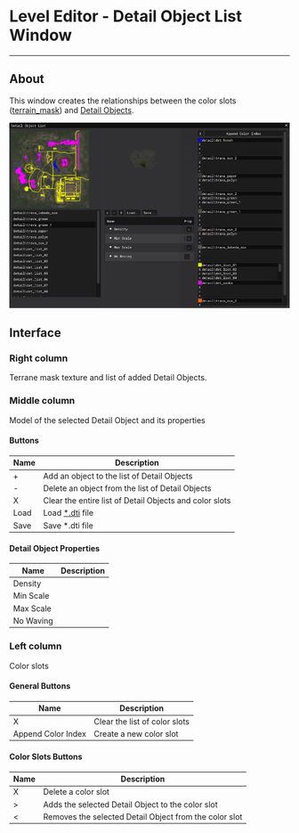 # Level Editor - Detail Object List Window

___

## About

This window creates the relationships between the color slots ([terrain_mask](../../../../reference/file-formats/textures/terrain-mask.md)) and [Detail Objects](../../../../glossary/glossary.html#detail-object).

![alt text centered](../assets/images/detail-object-list.png)

## Interface

### Right column

Terrane mask texture and list of added Detail Objects.

### Middle column

Model of the selected Detail Object and its properties

#### Buttons

| Name | Description |
|---|---|
| + | Add an object to the list of Detail Objects |
| - | Delete an object from the list of Detail Objects |
| X | Clear the entire list of Detail Objects and color slots |
| Load | Load [*.dti](../../../../reference/file-formats/sdk/dti.md) file |
| Save | Save *.dti file |

#### Detail Object Properties

| Name | Description |
|---|---|
| Density |  |
| Min Scale |  |
| Max Scale |  |
| No Waving |  |

### Left column

Color slots

#### General Buttons

| Name | Description |
|---|---|
| X | Clear the list of color slots |
| Append Color Index | Create a new color slot |

#### Color Slots Buttons

| Name | Description |
|---|---|
| X | Delete a color slot |
| > | Adds the selected Detail Object to the color slot |
| < | Removes the selected Detail Object from the color slot |
